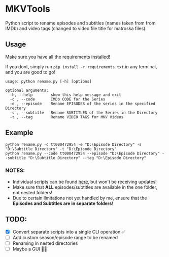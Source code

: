# MKVTools
Python script to rename episodes and subtitles (names taken from from IMDb) and video tags (changed to video file title for matroska files).

## Usage
Make sure you have all the requirements installed!

If you dont, simply run ```pip install -r requirements.txt``` in any terminal, and you are good to go!

```
usage: python rename.py [-h] [options]

optional arguments:
  -h, --help        show this help message and exit
  -c , --code       IMDb CODE for the Series
  -e , --episode    Rename EPISODES of the series in the specified Directory
  -s , --subtitle   Rename SUBTITLES of the Series in the Directory
  -t , --tag        Rename VIDEO TAGS for MKV Videos
```

## Example
```
python rename.py -c tt000472954 -e "D:\Episode Directory" -s "D:\Subtitle Directory" -t "D:\Episode Directory"
python rename.py --code tt000472954 --episode "D:\Episode Directory" --subtitle "D:\Subtitle Directory" --tag "D:\Episode Directory"
```

### NOTES:
- Individual scripts can be found [here](https://github.com/IAmOZRules/MKVTools/tree/main/Individual%20Scripts), but won't be receiving updates!
- Make sure that **ALL** episodes/subtitles are available in the one folder, not nested folders!
- Due to certain limitations not yet handled by me, ensure that the **Episodes and Subtitles are in separate folders**!

## TODO:
- [x] Convert separate scripts into a single CLI operation ✅
- [ ] Add custom season/episode range to be renamed
- [ ] Renaming in nested directories
- [ ] Maybe a GUI 🤷‍♂️
